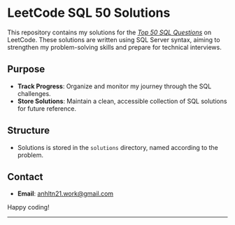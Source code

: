 
# LeetCode SQL 50 Solutions

This repository contains my solutions for the *[Top 50 SQL Questions](https://leetcode.com/studyplan/top-sql-50/)* on LeetCode. These solutions are written using SQL Server syntax, aiming to strengthen my problem-solving skills and prepare for technical interviews.


## Purpose

- **Track Progress**: Organize and monitor my journey through the SQL challenges.
- **Store Solutions**: Maintain a clean, accessible collection of SQL solutions for future reference.

## Structure

- Solutions is stored in the `solutions` directory, named according to the problem.

## Contact

- **Email**: [anhltn21.work@gmail.com](mailto:anhltn21.work@gmail.com)

Happy coding!

---
